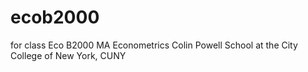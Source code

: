 # ecob2000
for class Eco B2000
MA Econometrics
Colin Powell School
at the City College of New York, CUNY
